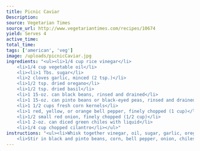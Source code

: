 ```yaml
---
title: Picnic Caviar
Description: 
source: Vegetarian Times
source_url: http://www.vegetariantimes.com/recipes/10674
yield: Serves 4
active_time: 
total_time: 
tags: ['american', 'veg']
image: /uploads/picnicCaviar.jpg
ingredients: "<ul><li>1/4 cup rice vinegar</li>
	<li>1/4 cup vegetable oil</li>
	<li><li>1 Tbs. sugar</li>
	<li>2 cloves garlic, minced (2 tsp.)</li>
	<li>1/2 tsp. dried oregano</li>
	<li>1/2 tsp. dried basil</li>
	<li>1 15-oz. can black beans, rinsed and drained</li>
	<li>1 15-oz. can pinto beans or black-eyed peas, rinsed and drained</li>
	<li>1 1/2 cups fresh corn kernels</li>
	<li>1 red, yellow, or orange bell pepper, finely chopped (1 cup)</li>
	<li>1/2 small red onion, finely chopped (1/2 cup)</li>
	<li>1 2-oz. can diced green chiles with liquid</li>
	<li>1/4 cup chopped cilantro</li></ul>"
instructions: "<ul><li>Whisk together vinegar, oil, sugar, garlic, oregano, and basil in large bowl.</li>
	<li>Stir in black and pinto beans, corn, bell pepper, onion, chiles, and cilantro. Season with salt and pepper. Refrigerate 1 hour before serving.</li></ul>"
---
```

